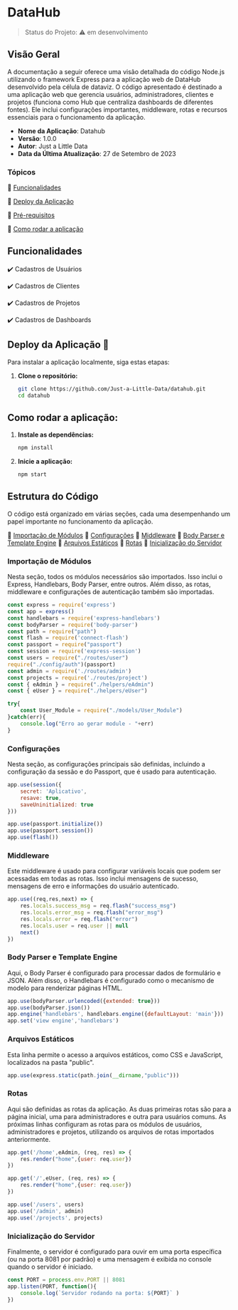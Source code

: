 <h1>DataHub</h1> 

> Status do Projeto: :warning: em desenvolvimento

## Visão Geral

A documentação a seguir oferece uma visão detalhada do código Node.js utilizando o framework Express para a aplicação web de DataHub desenvolvido pela célula de dataviz.
 O código apresentado é destinado a uma aplicação web que gerencia usuários, administradores, clientes e projetos (funciona como Hub que centraliza dashboards de diferentes fontes). Ele inclui configurações importantes, middleware, rotas e recursos essenciais para o funcionamento da aplicação.

- **Nome da Aplicação**: Datahub
- **Versão**: 1.0.0
- **Autor**: Just a Little Data
- **Data da Última Atualização**: 27 de Setembro de 2023

### Tópicos 

:small_blue_diamond: [Funcionalidades](#funcionalidades)

:small_blue_diamond: [Deploy da Aplicação](#deploy-da-aplicação-dash)

:small_blue_diamond: [Pré-requisitos](#pré-requisitos)

:small_blue_diamond: [Como rodar a aplicação](#como-rodar-a-aplicação)

## Funcionalidades

:heavy_check_mark: Cadastros de Usuários

:heavy_check_mark: Cadastros de Clientes

:heavy_check_mark: Cadastros de Projetos  

:heavy_check_mark: Cadastros de Dashboards

## Deploy da Aplicação :dash:

Para instalar a aplicação localmente, siga estas etapas:

1. **Clone o repositório:**

   ```bash
   git clone https://github.com/Just-a-Little-Data/datahub.git
   cd datahub
   ```

## Como rodar a aplicação:
1. **Instale as dependências:**
   
   ```bash
   npm install
   ```

2. **Inicie a aplicação:**
   
   ```bash
   npm start
   ```

## Estrutura do Código

O código está organizado em várias seções, cada uma desempenhando um papel importante no funcionamento da aplicação.

:small_blue_diamond: [Importação de Módulos](#importação-de-módulos)
:small_blue_diamond: [Configurações](#configurações)
:small_blue_diamond: [Middleware](#middleware)
:small_blue_diamond: [Body Parser e Template Engine](#body-parser-e-template-engine)
:small_blue_diamond: [Arquivos Estáticos](#arquivos-estáticos)
:small_blue_diamond: [Rotas](#rotas)
:small_blue_diamond: [Inicialização do Servidor](#inicialização-do-servidor)

### Importação de Módulos
Nesta seção, todos os módulos necessários são importados. Isso inclui o Express, Handlebars, Body Parser, entre outros. Além disso, as rotas, middleware e configurações de autenticação também são importadas.

```javascript
const express = require('express')
const app = express()
const handlebars = require('express-handlebars')
const bodyParser = require('body-parser')
const path = require("path") 
const flash = require('connect-flash')
const passport = require("passport")
const session = require('express-session')
const users = require("./routes/user")
require("./config/auth")(passport)
const admin = require('./routes/admin')
const projects = require('./routes/project')
const { eAdmin } = require("./helpers/eAdmin")
const { eUser } = require("./helpers/eUser")

try{
    const User_Module = require("./models/User_Module")
}catch(err){
    console.log("Erro ao gerar module - "+err)
}
```

### Configurações
Nesta seção, as configurações principais são definidas, incluindo a configuração da sessão e do Passport, que é usado para autenticação.

```javascript
app.use(session({
    secret: 'Aplicativo',
    resave: true,
    saveUninitialized: true
}))

app.use(passport.initialize())
app.use(passport.session())
app.use(flash())
```

### Middleware
Este middleware é usado para configurar variáveis locais que podem ser acessadas em todas as rotas. Isso inclui mensagens de sucesso, mensagens de erro e informações do usuário autenticado.

```javascript
app.use((req,res,next) => {
    res.locals.success_msg = req.flash("success_msg")
    res.locals.error_msg = req.flash("error_msg")
    res.locals.error = req.flash("error")
    res.locals.user = req.user || null
    next()
})
```

### Body Parser e Template Engine
Aqui, o Body Parser é configurado para processar dados de formulário e JSON. Além disso, o Handlebars é configurado como o mecanismo de modelo para renderizar páginas HTML.

```javascript
app.use(bodyParser.urlencoded({extended: true}))
app.use(bodyParser.json())
app.engine('handlebars', handlebars.engine({defaultLayout: 'main'}))
app.set('view engine','handlebars')
```

### Arquivos Estáticos
Esta linha permite o acesso a arquivos estáticos, como CSS e JavaScript, localizados na pasta "public".

```javascript
app.use(express.static(path.join(__dirname,"public")))
```

### Rotas
Aqui são definidas as rotas da aplicação. As duas primeiras rotas são para a página inicial, uma para administradores e outra para usuários comuns. As próximas linhas configuram as rotas para os módulos de usuários, administradores e projetos, utilizando os arquivos de rotas importados anteriormente.

```javascript
app.get('/home',eAdmin, (req, res) => {
    res.render("home",{user: req.user})
})

app.get('/',eUser, (req, res) => {
    res.render("home",{user: req.user})
})

app.use('/users', users)
app.use('/admin', admin)
app.use('/projects', projects)
```

### Inicialização do Servidor
Finalmente, o servidor é configurado para ouvir em uma porta específica (ou na porta 8081 por padrão) e uma mensagem é exibida no console quando o servidor é iniciado.

```javascript
const PORT = process.env.PORT || 8081
app.listen(PORT, function(){
    console.log(`Servidor rodando na porta: ${PORT}` )
})

```
